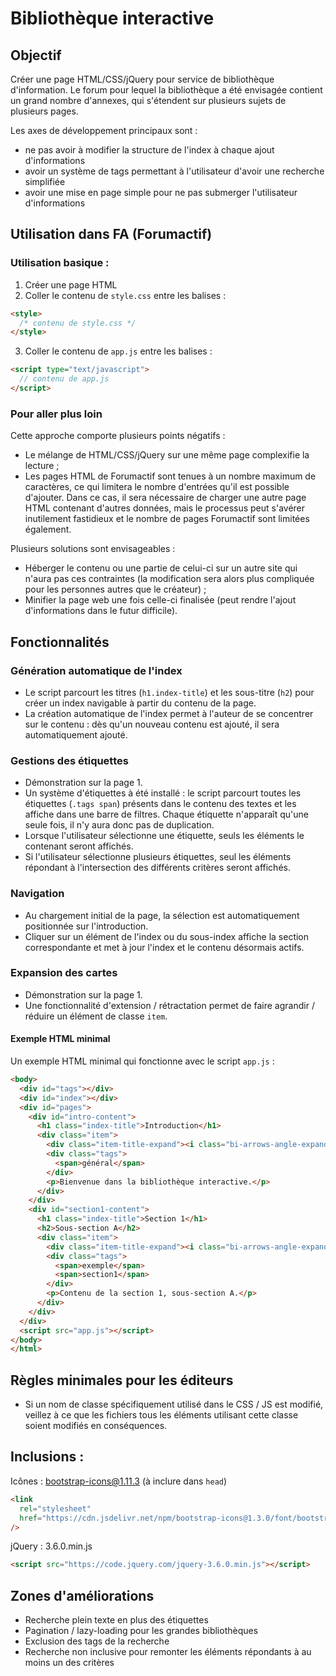 # Bibliothèque interactive

## Objectif

Créer une page HTML/CSS/jQuery pour service de bibliothèque d'information. Le forum pour lequel la bibliothèque a été envisagée contient un grand nombre d'annexes, qui s'étendent sur plusieurs sujets de plusieurs pages.

Les axes de développement principaux sont :

- ne pas avoir à modifier la structure de l'index à chaque ajout d'informations
- avoir un système de tags permettant à l'utilisateur d'avoir une recherche simplifiée
- avoir une mise en page simple pour ne pas submerger l'utilisateur d'informations

## Utilisation dans FA (Forumactif)

### Utilisation basique :

1. Créer une page HTML
2. Coller le contenu de `style.css` entre les balises :

```html
<style>
  /* contenu de style.css */
</style>
```

3. Coller le contenu de `app.js` entre les balises :

```html
<script type="text/javascript">
  // contenu de app.js
</script>
```

### Pour aller plus loin

Cette approche comporte plusieurs points négatifs :

- Le mélange de HTML/CSS/jQuery sur une même page complexifie la lecture ;
- Les pages HTML de Forumactif sont tenues à un nombre maximum de caractères, ce qui limitera le nombre d'entrées qu'il est possible d'ajouter. Dans ce cas, il sera nécessaire de charger une autre page HTML contenant d'autres données, mais le processus peut s'avérer inutilement fastidieux et le nombre de pages Forumactif sont limitées également.

Plusieurs solutions sont envisageables :

- Héberger le contenu ou une partie de celui-ci sur un autre site qui n'aura pas ces contraintes (la modification sera alors plus compliquée pour les personnes autres que le créateur) ;
- Minifier la page web une fois celle-ci finalisée (peut rendre l'ajout d'informations dans le futur difficile).

## Fonctionnalités

### Génération automatique de l'index

- Le script parcourt les titres (`h1.index-title`) et les sous-titre (`h2`) pour créer un index navigable à partir du contenu de la page.
- La création automatique de l'index permet à l'auteur de se concentrer sur le contenu : dès qu'un nouveau contenu est ajouté, il sera automatiquement ajouté.

### Gestions des étiquettes

- Démonstration sur la page 1.
- Un système d'étiquettes à été installé : le script parcourt toutes les étiquettes (`.tags span`) présents dans le contenu des textes et les affiche dans une barre de filtres. Chaque étiquette n'apparaît qu'une seule fois, il n'y aura donc pas de duplication.
- Lorsque l'utilisateur sélectionne une étiquette, seuls les éléments le contenant seront affichés.
- Si l'utilisateur sélectionne plusieurs étiquettes, seul les éléments répondant à l'intersection des différents critères seront affichés.

### Navigation

- Au chargement initial de la page, la sélection est automatiquement positionnée sur l'introduction.
- Cliquer sur un élément de l'index ou du sous-index affiche la section correspondante et met à jour l'index et le contenu désormais actifs.

### Expansion des cartes

- Démonstration sur la page 1.
- Une fonctionnalité d'extension / rétractation permet de faire agrandir / réduire un élément de classe `item`.

#### Exemple HTML minimal

Un exemple HTML minimal qui fonctionne avec le script `app.js` :

```html
<body>
  <div id="tags"></div>
  <div id="index"></div>
  <div id="pages">
    <div id="intro-content">
      <h1 class="index-title">Introduction</h1>
      <div class="item">
        <div class="item-title-expand"><i class="bi-arrows-angle-expand">[+]</i></div>
        <div class="tags">
          <span>général</span>
        </div>
        <p>Bienvenue dans la bibliothèque interactive.</p>
      </div>
    </div>
    <div id="section1-content">
      <h1 class="index-title">Section 1</h1>
      <h2>Sous-section A</h2>
      <div class="item">
        <div class="item-title-expand"><i class="bi-arrows-angle-expand">[+]</i></div>
        <div class="tags">
          <span>exemple</span>
          <span>section1</span>
        </div>
        <p>Contenu de la section 1, sous-section A.</p>
      </div>
    </div>
  </div>
  <script src="app.js"></script>
</body>
</html>
```

## Règles minimales pour les éditeurs

- Si un nom de classe spécifiquement utilisé dans le CSS / JS est modifié, veillez à ce que les fichiers tous les éléments utilisant cette classe soient modifiés en conséquences.

## Inclusions :

Icônes : bootstrap-icons@1.11.3 (à inclure dans `head`)

```html
<link
  rel="stylesheet"
  href="https://cdn.jsdelivr.net/npm/bootstrap-icons@1.3.0/font/bootstrap-icons.css"
/>
```

jQuery : 3.6.0.min.js

```html
<script src="https://code.jquery.com/jquery-3.6.0.min.js"></script>
```

## Zones d'améliorations

- Recherche plein texte en plus des étiquettes
- Pagination / lazy-loading pour les grandes bibliothèques
- Exclusion des tags de la recherche
- Recherche non inclusive pour remonter les éléments répondants à au moins un des critères
